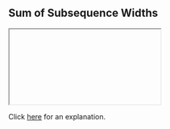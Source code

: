##  Sum of Subsequence Widths 

<iframe></iframe>

Click [here](Explanation.md) for an explanation.

